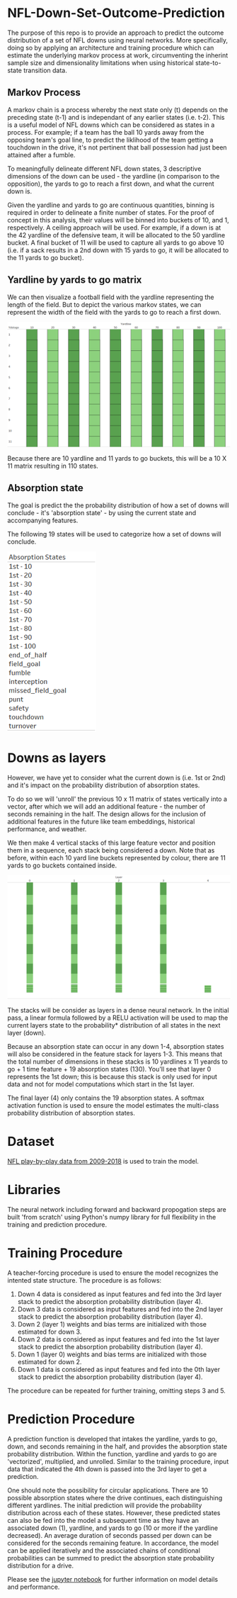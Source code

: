# NFL-Down-Set-Outcome-Prediction

The purpose of this repo is to provide an approach to predict the outcome distribution of a set of NFL downs using neural networks. More specifically, doing so by applying an architecture and training procedure which can estimate the underlying markov process at work, circumventing the inherint sample size and dimensionality limitations when using historical state-to-state transition data. 

## Markov Process

A markov chain is a process whereby the next state only (t) depends on the preceding state (t-1) and is independant of any earlier states (i.e. t-2). This is a useful model of NFL downs which can be considered as states in a process. For example; if a team has the ball 10 yards away from the opposing team's goal line, to predict the liklihood of the team getting a touchdown in the drive, it's not pertinent that ball possession had just been attained after a fumble. 

To meaningfully delineate different NFL down states, 3 descriptive dimensions of the down can be used - the yardline (in comparison to the opposition), the yards to go to reach a first down, and what the current down is. 

Given the yardline and yards to go are continuous quantities, binning is required in order to delineate a finite number of states. For the proof of concept in this analysis, their values will be binned into buckets of 10, and 1, respectively. A ceiling approach will be used. For example, if a down is at the 42 yardline of the defensive team, it will be allocated to the 50 yardline bucket. A final bucket of 11 will be used to capture all yards to go above 10 (i.e. if a sack results in a 2nd down with 15 yards to go, it will be allocated to the 11 yards to go bucket). 

## Yardline by yards to go matrix

We can then visualize a football field with the yardline representing the length of the field. But to depict the various markov states, we can represent the width of the field with the yards to go to reach a first down.  

![image](./img/yardlinebyydstogo.png)

Because there are 10 yardline and 11 yards to go buckets, this will be a 10 X 11 matrix resulting in 110 states. 

## Absorption state

The goal is predict the the probability distribution of how a set of downs will conclude - it's 'absorption state' - by using the current state and accompanying features. 

The following 19 states will be used to categorize how a set of downs will conclude. 

![image](./img/absorption_states.png)

# Downs as layers

However, we have yet to consider what the current down is (i.e. 1st or 2nd) and it's impact on the probability distribution of absorption states. 

To do so we will 'unroll' the previous 10 x 11 matrix of states vertically into a vector, after which we will add an additional feature - the number of seconds remaining in the half. The design allows for the inclusion of additional features in the future like team embeddings, historical performance, and weather.

We then make 4 vertical stacks of this large feature vector and position them in a sequence, each stack being considered a down. Note that as before, within each 10 yard line buckets represented by colour, there are 11 yards to go buckets contained inside. 

![image](./img/generalizedstates.png)

The stacks will be consider as layers in a dense neural network. In the initial pass, a linear formula followed by a RELU activation will be used to map the current layers state to the probability* distribution of all states in the next layer (down). 

Because an absorption state can occur in any down 1-4, absorption states will also be considered in the feature stack for layers 1-3. This means that the total number of dimensions in these stacks is 10 yardlines x 11 yeards to go + 1 time feature + 19 absorption states (130). You'll see that layer 0 represents the 1st down; this is because this stack is only used for input data and not for model computations which start in the 1st layer. 

The final layer (4) only contains the 19 absorption states. A softmax activation function is used to ensure the model estimates the multi-class probability distribution of absorption states. 

# Dataset 

[NFL play-by-play data from 2009-2018](https://www.kaggle.com/datasets/maxhorowitz/nflplaybyplay2009to2016?resource=download) is used to train the model. 

# Libraries

The neural network including forward and backward propogation steps are built 'from scratch' using Python's numpy library for full flexibility in the training and prediction procedure. 

# Training Procedure

A teacher-forcing procedure is used to ensure the model recognizes the intented state structure. The procedure is as follows:

1. Down 4 data is considered as input features and fed into the 3rd layer stack to predict the absorption probability distribution (layer 4).
2. Down 3 data is considered as input features and fed into the 2nd layer stack to predict the absorption probability distribution (layer 4).
3. Down 2 (layer 1) weights and bias terms are initialized with those estimated for down 3. 
4. Down 2 data is considered as input features and fed into the 1st layer stack to predict the absorption probability distribution (layer 4). 
5. Down 1 (layer 0) weights and bias terms are initialized with those estimated for down 2. 
6. Down 1 data is considered as input features and fed into the 0th layer stack to predict the absorption probability distribution (layer 4). 

The procedure can be repeated for further training, omitting steps 3 and 5. 

# Prediction Procedure

A prediction function is developed that intakes the yardline, yards to go, down, and seconds remaining in the half, and provides the absorption state probability distribution. Within the function, yardline and yards to go are 'vectorized', multiplied, and unrolled. Similar to the training procedure, input data that indicated the 4th down is passed into the 3rd layer to get a prediction. 

One should note the possibility for circular applications. There are 10 possible absorption states where the drive continues, each distinguishing different yardlines. The initial prediction will provide the probability distribution across each of these states. However, these predicted states can also be fed into the model a subsequent time as they have an associated down (1), yardline, and yards to go (10 or more if the yardline decreased). An average duration of seconds passed per down can be considered for the seconds remaining feature. In accordance, the model can be applied iteratively and the associated chains of conditional probabilities can be summed to predict the absorption state probability distribution for a drive. 

Please see the [jupyter notebook](https://github.com/acharabin/NFL-Down-Set-Outcome-Prediction/blob/main/NFL-Down-Set-Outcome-Prediction.ipynb) for further information on model details and performance. 

